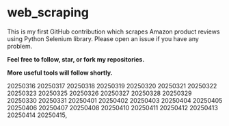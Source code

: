 # web_scraping
This is my first GitHub contribution which scrapes Amazon product reviews using Python Selenium library.
Please open an issue if you have any problem.

**Feel free to follow, star, or fork my repositories.**

**More useful tools will follow shortly.**


20250316
20250317
20250318
20250319
20250320
20250321
20250322
20250323
20250325
20250326
20250327
20250328
20250329
20250330
20250331
20250401
20250402
20250403
20250404
20250405
20250406
20250407
20250408
20250410
20250411
20250412
20250413
20250414
20250415, 

